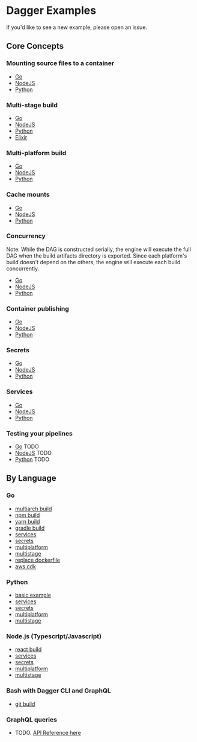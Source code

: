 # Dagger Examples

If you'd like to see a new example, please open an issue.

## Core Concepts

### Mounting source files to a container

- [Go](./go/db-service/main.go#L37)
- [NodeJS](./nodejs/db-service/build.js#L19)
- [Python](./python/db-service/pipeline.py#L28)

### Multi-stage build

- [Go](./go/multistage/main.go#L31)
- [NodeJS](./nodejs/multistage/build.js#L14)
- [Python](./python/multistage/pipeline.py#L19)
- [Elixir](./elixir/multistage.exs#L22)

### Multi-platform build

- [Go](./go/multiplatform/main.go#L30)
- [NodeJS](./nodejs/multiplatform/build.js#L16)
- [Python](./python/multiplatform/pipeline.py#L19)

### Cache mounts

- [Go](./go/multiplatform/main.go#L34)
- [NodeJS](./nodejs/multiplatform/build.js#L20)
- [Python](./python/multiplatform/pipeline.py#L23)

### Concurrency

Note: While the DAG is constructed serially, the engine will execute the full DAG when the build artifacts directory is exported. Since each platform's build doesn't depend on the others, the engine will execute each build concurrently.

- [Go](./go/multiplatform/main.go#L29)
- [NodeJS](./nodejs/multiplatform/build.js#L15)
- [Python](./python/multiplatform/pipeline.py#L17)

### Container publishing

- [Go](./go/multistage/main.go#L41)
- [NodeJS](./nodejs/multistage/build.js#L23)
- [Python](./python/multistage/pipeline.py#L30)

### Secrets

- [Go](./go/secrets/main.go#L21)
- [NodeJS](./nodejs/secrets/ci.js#L6)
- [Python](./python/secrets/pipeline.py#L9)

### Services

- [Go](./go/db-service/main.go#L22)
- [NodeJS](./nodejs/db-service/build.js#L6)
- [Python](./python/db-service/pipeline.py#L10)

### Testing your pipelines

- [Go]() TODO
- [NodeJS]() TODO
- [Python]() TODO

## By Language

### Go

- [multiarch build](./go/multiarch-build/)
- [npm build](./go/npm-build/)
- [yarn build](./go/yarn-build/)
- [gradle build](./go/gradle-build/)
- [services](./go/db-service/)
- [secrets](./go/secrets/)
- [multiplatform](./go/multiplatform/)
- [multistage](./go/multistage/)
- [replace dockerfile](./go/replace-dockerfile/)
- [aws cdk](./go/aws-cdk/)

### Python

- [basic example](./python/basic-example/)
- [services](./python/db-service/)
- [secrets](./python/secrets/)
- [multiplatform](./python/multiplatform/)
- [multistage](./python/multistage/)

### Node.js (Typescript/Javascript)

- [react build](./nodejs/react-build/)
- [services](./nodejs/db-service/)
- [secrets](./nodejs/secrets/)
- [multiplatform](./nodejs/multiplatform/)
- [multistage](./nodejs/multistage/)

### Bash with Dagger CLI and GraphQL

- [git build](./bash/git-build/)

### GraphQL queries

- TODO. [API Reference here](https://docs.dagger.io/api)
